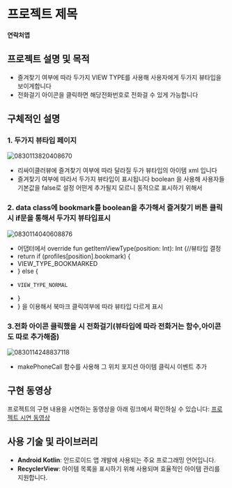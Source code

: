 # 프로젝트 제목

**연락처앱**

## 프로젝트 설명 및 목적


- 즐겨찾기 여부에 따라 두가지 VIEW TYPE를 사용해 사용자에게 두가지 뷰타입을 보이게합니다
- 전화걸기 아이콘을 클릭하면 해당전화번호로 전화걸 수 있게 가능합니다



## 구체적인 설명

### 1. 두가지 뷰타입 페이지


![0830113820408670](https://github.com/boradorying/Nb_Contact/assets/136980408/07b9ef9a-5abe-4839-8902-2402e21ea4ea)

- 리싸이클러뷰에 즐겨찾기 여부에 따라 달라질 두가 뷰타입의 아이템 xml 입니다 
- 즐겨찾기 여부에 따라서 두가지 뷰타입이 표시됩니다 boolean 을 사용해 사용자들 기본값을 false로 설정 어떤게 추가될지 모르니 동적으로 표시하기 위해서

### 2. data class에 bookmark를 boolean을 추가해서 즐겨찾기 버튼 클릭시 if문을 통해서 두가지 뷰타입표시

![0830114040608876](https://github.com/boradorying/Nb_Contact/assets/136980408/39e3faf7-92fa-4687-9d88-25f601be2ed7)


- 어댑터에서 override fun getItemViewType(position: Int): Int {//뷰타입 결정
 - return if (profiles[position].bookmark) {
 - VIEW_TYPE_BOOKMARKED
 -  } else {
 -     VIEW_TYPE_NORMAL
 -   }
-  } 을 이용해서 북마크 클릭여부에 따라 뷰타입 다르게 표시


### 3.전화 아이콘 클릭했을 시 전화걸기(뷰타입에 따라 전화거는 함수,아이콘도 따로 추가해줌)
![0830114248837118](https://github.com/boradorying/Nb_Contact/assets/136980408/f6c508ea-7525-48a4-adc5-2982b6291f53)



- makePhoneCall 함수를 사용해 그 위치 포지션 아이템 클릭시 이벤트 추가



## 구현 동영상

프로젝트의 구현 내용을 시연하는 동영상을 아래 링크에서 확인하실 수 있습니다:
[프로젝트 시연 동영상](https://boradoritech-ai.tistory.com/47)

## 사용 기술 및 라이브러리

- **Android Kotlin**: 안드로이드 앱 개발에 사용되는 주요 프로그래밍 언어입니다.
- **RecyclerView**: 아이템 목록을 표시하기 위해 사용되며 효율적인 아이템 관리를 지원합니다.

